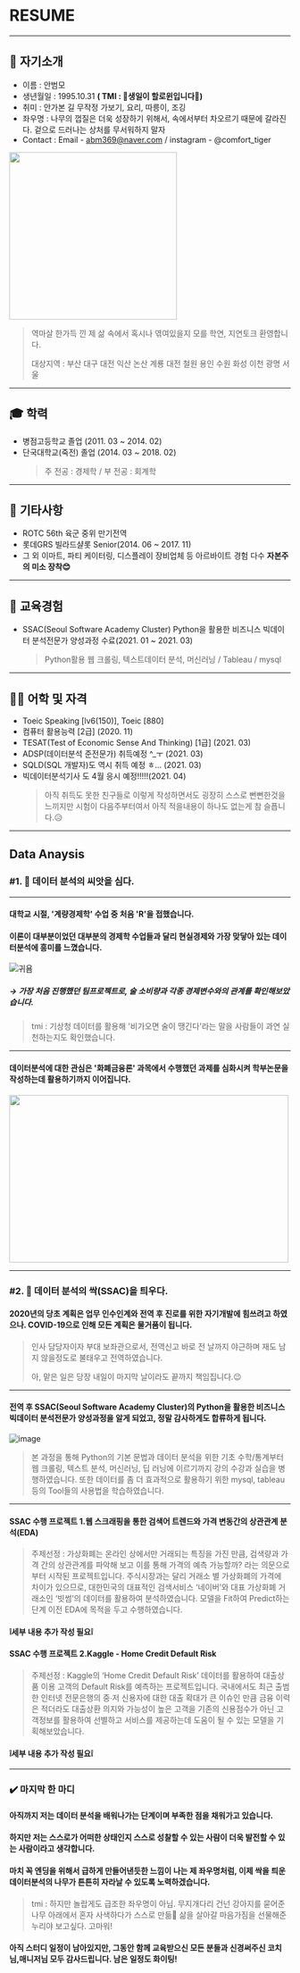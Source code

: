 # RESUME
---
## 👔 자기소개
- 이름 : 안범모
- 생년월일 : 1995.10.31  **( TMI : 🎂생일이 할로윈입니다🎂)**
- 취미 : 안가본 길 무작정 가보기, 요리, 따릉이, 조깅
- 좌우명 : 나무의 껍질은 더욱 성장하기 위해서, 속에서부터 차오르기 때문에 갈라진다. 겉으로 드러나는 상처를 무서워하지 말자
- Contact : Email - abm369@naver.com / instagram - @comfort_tiger

<img src="https://user-images.githubusercontent.com/79951566/110279825-19314b80-801d-11eb-9dc7-d954225e0a84.jpg"  width="300" height="300">

> 역마살 한가득 낀 제 삶 속에서 혹시나 엮여있을지 모를 학연, 지연토크 환영합니다.
> 
> 대상지역 : 부산 대구 대전 익산 논산 계룡 대전 철원 용인 수원 화성 이천 광명 서울
---
## 🎓 학력
- 병점고등학교 졸업 (2011. 03 ~ 2014. 02)
- 단국대학교(죽전) 졸업 (2014. 03 ~ 2018. 02)
  > 주 전공 : 경제학 / 부 전공 : 회계학
---
## 👀 기타사항
- ROTC 56th 육군 중위 만기전역
- 롯데GRS 빌라드샬롯 Senior(2014. 06 ~ 2017. 11)
- 그 외 이마트, 파티 케이터링, 디스플레이 장비업체 등 아르바이트 경험 다수 **자본주의 미소 장착😊** 
---
## 🎒 교육경험
- SSAC(Seoul Software Academy Cluster) Python을 활용한 비즈니스 빅데이터 분석전문가 양성과정 수료(2021. 01 ~ 2021. 03)
  > Python활용 웹 크롤링, 텍스트데이터 분석, 머신러닝 / Tableau / mysql
---
## 🙋‍♂️ 어학 및 자격
- Toeic Speaking [lv6(150)], Toeic [880]
- 컴퓨터 활용능력 [2급] (2020. 11)
- TESAT(Test of Economic Sense And Thinking) [1급] (2021. 03)
- ADSP(데이터분석 준전문가) 취득예정 ^_ㅜ (2021. 03)
- SQLD(SQL 개발자)도 역시 취득 예정 ㅎ... (2021. 03)
- 빅데이터분석기사 도 4월 응시 예정!!!!!(2021. 04)
   > 아직 취득도 못한 친구들로 이렇게 작성하면서도 굉장히 스스로 뻔뻔한것을 느끼지만 시험이 다음주부터여서 아직 적을내용이 하나도 없는게 참 슬픕니다.😥
 ---
 
 ## Data Anaysis
 
 ### #1. 🌱 데이터 분석의 씨앗을 심다.
 ---
 #### 대학교 시절, '계량경제학' 수업 중 처음 'R'을 접했습니다. 
 #### 이론이 대부분이었던 대부분의 경제학 수업들과 달리 현실경제와 **가장** 맞닿아 있는 데이터분석에 흥미를 느꼈습니다.
![귀욤](https://user-images.githubusercontent.com/79951566/110283512-8ea01a80-8023-11eb-9dbe-038bacb1247d.jpg)
##### → 가장 처음 진행했던 팀프로젝트로, 술 소비량과 각종 경제변수와의 관계를 확인해보았습니다. 
> tmi : 기상청 데이터를 활용해 '비가오면 술이 땡긴다'라는 말을 사람들이 과연 실천하는지도 확인했습니다.
---
#### 데이터분석에 대한 관심은 **'화폐금융론'** 과목에서 수행했던 과제를 심화시켜 학부논문을 작성하는데 활용하기까지 이어집니다.
<img src="https://user-images.githubusercontent.com/79951566/110285054-0a9b6200-8026-11eb-8e00-b827292df586.jpg"  width="500" height="300">

---
###  #2. 🌿 데이터 분석의 싹(SSAC)을 틔우다.
#### 2020년의 당초 계획은 업무 인수인계와 전역 후 진로를 위한 자기개발에 힘쓰려고 하였으나. COVID-19으로 인해 모든 계획은 물거품이 됩니다. 
> 인사 담당자이자 부대 보좌관으로서, 전역신고 바로 전 날까지 야근하며 재도 남지 않을정도로 불태우고 전역하였습니다.
> 
> 아, 맡은 일은 당장 내일이 마지막 날이라도 끝까지 책임집니다.😉

---
#### 전역 후 SSAC(Seoul Software Academy Cluster)의 Python을 활용한 비즈니스 빅데이터 분석전문가 양성과정을 알게 되었고, 정말 감사하게도 합류하게 됩니다.
![image](https://user-images.githubusercontent.com/79951566/110286929-0e7cb380-8029-11eb-9c8f-e14e26484149.png)
> 본 과정을 통해 Python의 기본 문법과 데이터 분석을 위한 기초 수학/통계부터 웹 크롤링, 텍스트 분석, 머신러닝, 딥 러닝에 이르기까지 강의 수강과 실습을 병행하였습니다. 
> 또한 데이터를 좀 더 효과적으로 활용하기 위한 mysql, tableau등의 Tool들의 사용법을 학습하였습니다.
---
#### SSAC 수행 프로젝트 1.웹 스크래핑을 통한 검색어 트렌드와 가격 변동간의 상관관계 분석(EDA)
> 주제선정 : 가상화폐는 온라인 상에서만 거래되는 특징을 가진 만큼, 검색량과 가격 간의 상관관계를 파악해 보고 이를 통해 가격의 예측 가능할까? 라는 의문으로부터 시작된 프로젝트입니다. 주식시장과는 달리 거래소 별 가상화폐의 가격에 차이가 있으므로, 대한민국의 대표적인 검색서비스 ‘네이버’와 대표 가상화폐 거래소인 ‘빗썸’의 데이터를 활용하여 분석하였습니다. 모델을 Fit하여 Predict하는 단계 이전 EDA에 목적을 두고 수행하였습니다.

#### ❕**세부 내용 추가 작성 필요**❕

#### SSAC 수행 프로젝트 2.Kaggle - Home Credit Default Risk
> 주제선정 : Kaggle의 ‘Home Credit Default Risk’ 데이터를 활용하여 대출상품 이용 고객의 Default Risk를 예측하는 프로젝트입니다. 국내에서도 최근 출범한 인터넷 전문은행의 중∙저 신용자에 대한 대출 확대가 큰 이슈인 만큼 금융 이력은 적더라도 대출상환 의지와 가능성이 높은 고객을 기존의 신용점수가 아닌 고객정보를 활용하여 선별하고 서비스를 제공하는데 도움이 될 수 있는 모델을 기획해보았습니다.
> 
#### ❕**세부 내용 추가 작성 필요**❕
---
### ✔️ 마지막 한 마디
#### 아직까지 저는 데이터 분석을 배워나가는 단계이며 부족한 점을 채워가고 있습니다. 
#### 하지만 저는 스스로가 어떠한 상태인지 스스로 성찰할 수 있는 사람이 더욱 발전할 수 있는 사람이라고 생각합니다. 
#### 마치 꼭 엔딩을 위해서 급하게 만들어낸듯한 느낌이 나는 제 좌우명처럼, 이제 싹을 틔운 데이터분석의 나무가 튼튼히 자라날 수 있도록 노력하겠습니다. 
> tmi : 하지만 놀랍게도 급조한 좌우명이 아님. 무지개다리 건넌 강아지를 묻어준 나무 아래에서 혼자 사색하다가 스스로 만듦🌳 삶을 살아갈 마음가짐을 선물해준 누리야 보고싶다. 고마워! 
#### 아직 스터디 일정이 남아있지만, 그동안 함께 교육받으신 모든 분들과 신경써주신 코치님,매니저님 모두 감사드립니다. 남은 일정도 화이팅!
